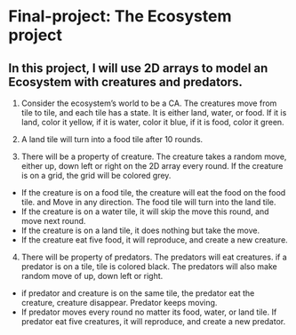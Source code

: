 # Final-project: The Ecosystem project
## In this project, I will use 2D arrays to model an Ecosystem with creatures and predators. 


1. Consider the ecosystem’s world to be a CA. The creatures move from tile to tile, and each tile has a state. It is either land, water, or food. If it is land, color it yellow, if it is water, color it blue, if it is food, color it green.
   
2. A land tile will turn into a food tile after 10 rounds.

3. There will be a property of creature. The creature takes a random move, either up, down left or right on the 2D array every round. If the creature is on a grid, the grid will be colored grey. 
- If the creature is on a food tile, the creature will eat the food on the food tile. and Move in any direction. The food tile will turn into the land tile. 
- If the creature is on a water tile, it will skip the move this round, and move next round. 
- If the creature is on a land tile, it does nothing but take the move. 
- If the creature eat five food, it will reproduce, and create a new creature.

4. There will be property of predators. The predators will eat creatures. if a predator is on a tile, tile is colored black. The predators will also make random move of up, down left or right.
- if predator and creature is on the same tile, the predator eat the creature, creature disappear. Predator keeps moving.
- If predator moves every round no matter its food, water, or land tile. 
If predator eat five creatures, it will reproduce, and create a new predator. 
